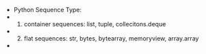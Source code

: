 - Python Sequence Type:
- 1. container sequences: list, tuple, collecitons.deque
- 2. flat sequences: str, bytes, bytearray, memoryview, array.array
- 
